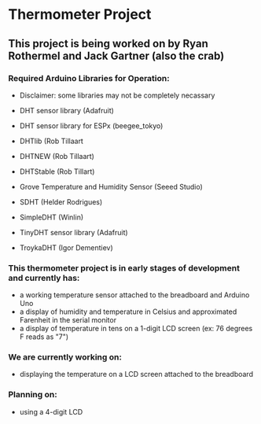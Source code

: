 # Thermometer Project

## This project is being worked on by Ryan Rothermel and Jack Gartner (also the crab)

### Required Arduino Libraries for Operation:

- Disclaimer: some libraries may not be completely necassary

- DHT sensor library (Adafruit)
- DHT sensor library for ESPx (beegee_tokyo)
- DHTlib (Rob Tillaart
- DHTNEW (Rob Tillaart)
- DHTStable (Rob Tillart)
- Grove Temperature and Humidity Sensor (Seeed Studio)
- SDHT (Helder Rodrigues)
- SimpleDHT (Winlin)
- TinyDHT sensor library (Adafruit)
- TroykaDHT (Igor Dementiev)

### This thermometer project is in early stages of development and currently has:
- a working temperature sensor attached to the breadboard and Arduino Uno
- a display of humidity and temperature in Celsius and approximated Farenheit in the serial monitor
- a display of temperature in tens on a 1-digit LCD screen (ex: 76 degrees F reads as "7")

### We are currently working on:
- displaying the temperature on a LCD screen attached to the breadboard

### Planning on:
- using a 4-digit LCD
